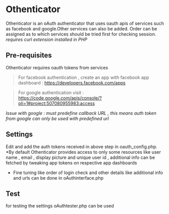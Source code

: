 Othenticator 
=================
Othenticator is an oAuth authenticator that uses oauth apis of services such as facebook and google.Other services can also be added. Order can be assigned as to which services should be tried first for checking session.
*requires curl extension installed in PHP*

## Pre-requisites 
Othenticator requires oauth tokens from services
> For facebook authentication , create an app with facebook app  dashboard : https://developers.facebook.com/apps

> For google authentication visit : https://code.google.com/apis/console/?pli=1#project:507080955983:access

*Issue with google :  must predefine callback URL , this means auth token from google can only be used with predefined url*

## Settings
Edit and add the auth tokens received in above step in oauth_config.php.
*By default Othenticator provides access to only some resources like user name , email , display picture and unique user id , additional info can be fetched by tweaking app tokens on respective app dashboards
* Fine tuning like order of login check and other details like additional info and urls can be done in oAuthinterface.php

## Test
for testing the settings oAuthtester.php can be used

